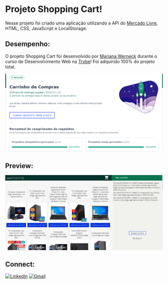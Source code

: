 # Projeto Shopping Cart!

Nesse projeto foi criado uma aplicação utilizando a API do [Mercado Livre](https://developers.mercadolivre.com.br/pt_br/itens-e-buscas), HTML, CSS, JavaScript e LocalStorage.

## Desempenho:

O projeto Shopping Cart foi desenvolvido por [Mariana Werneck](https://www.linkedin.com/in/marinhomariana8/) durante o curso de Desenvolvimento Web na [Trybe](https://www.betrybe.com/)! Foi adquirido 100% do projeto total.

![Desempenho no Projeto](imgs/ShoppingCart.PNG)

## Preview:

![Tela Shopping Cart](imgs/shoppingCart2.PNG)

## Connect:

[![LinkedIn](https://img.shields.io/badge/LinkedIn-0077B5?style=for-the-badge&logo=linkedin&logoColor=white)](https://www.linkedin.com/in/marinhomariana8/) [![Gmail](https://img.shields.io/badge/Gmail-D14836?style=for-the-badge&logo=gmail&logoColor=white
)](mailto:marinhomariana8@gmail.com)
